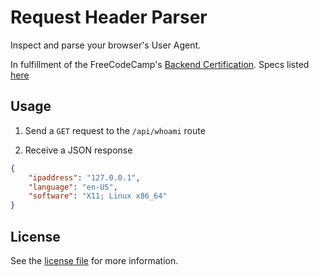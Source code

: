 # Request Header Parser

Inspect and parse your browser's User Agent.

In fulfillment of the FreeCodeCamp's [Backend Certification](https://github.com/freeCodeCamp/freeCodeCamp#3-back-end-certification). Specs listed [here](https://www.freecodecamp.org/challenges/request-header-parser-microservice)

## Usage

1. Send a `GET` request to the `/api/whoami` route

2. Receive a JSON response

```json
{
    "ipaddress": "127.0.0.1",
    "language": "en-US",
    "software": "X11; Linux x86_64"
}
```

## License

See the [license file](LICENSE) for more information.